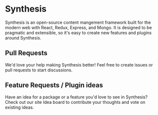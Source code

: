 # Synthesis

Synthesis is an open-source content mangement framework built for the modern web with React, Redux, Express, and Mongo. It is designed to be pragmatic and extensible, so it's easy to create new features and plugins around Synthesis.

## Pull Requests

We'd love your help making Synthesis better! Feel free to create issues or pull requests to start discussions.

## Feature Requests / Plugin ideas

Have an idea for a package or a feature you'd love to see in Synthesis? Check out our site Idea board to contribute your thoughts and vote on existing ideas.


